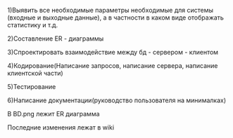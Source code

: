 1)Выявить все необходимые параметры необходимые для системы (входные и выходные данные), а в частности в каком виде отображать статистику и т.д.

2)Составление ER - диаграммы

3)Спроектировать взаимодействие между бд - сервером - клиентом

4)Кодирование(Написание запросов, написание сервера, написание клиентской части)

5)Тестирование

6)Написание документации(руководство пользователя на минималках)

В BD.png лежит ER диаграмма

Последние изменения лежат в wiki
